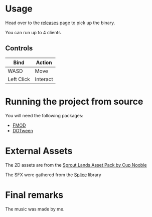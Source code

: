 # Usage

Head over to the [releases](https://github.com/edamamet/INFR3830-Final-Project/releases/tag/1.0) page to pick up the binary. 

You can run up to 4 clients

## Controls
| Bind | Action |
| --- | --- |
| WASD | Move |
| Left Click | Interact |

# Running the project from source

You will need the following packages:
- [FMOD](https://assetstore.unity.com/packages/tools/audio/fmod-for-unity-2-02-161631)
- [DOTween](https://assetstore.unity.com/packages/tools/animation/dotween-hotween-v2-27676)

# External Assets

The 2D assets are from the [Sprout Lands Asset Pack by Cup Nooble](https://cupnooble.itch.io/sprout-lands-asset-pack)

The SFX were gathered from the [Splice](https://splice.com/) library

# Final remarks

The music was made by me.
